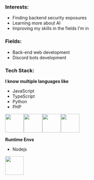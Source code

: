 ### Interests:
- Finding backend security exposures
- Learning more about AI
- Improving my skills in the fields I'm in
### Fields:
- Back-end web development
- Discord bots development
### Tech Stack:
**I know multiple languages like**
- JavaScript
- TypeScript
- Python
- PHP

<img src="https://api.kai-to.pro/assets/images/javascript.jpg" width="60" height="60"><img src="https://api.kai-to.pro/assets/images/typescript.jpg" width="60" height="60"><img src="https://api.kai-to.pro/assets/images/python.png" width="60" height="60"><img src="https://api.kai-to.pro/assets/images/php.png" width="60" height="60">

**Runtime Envs**
- Nodejs
<img src="https://api.kai-to.pro/assets/images/nodejs.png" width="60" height="60">
